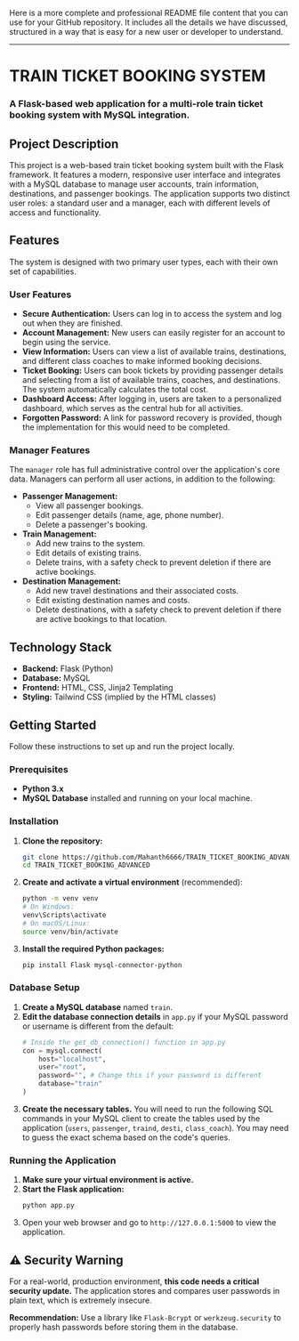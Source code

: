 Here is a more complete and professional README file content that you can use for your GitHub repository. It includes all the details we have discussed, structured in a way that is easy for a new user or developer to understand.

-----

# TRAIN TICKET BOOKING SYSTEM

### A Flask-based web application for a multi-role train ticket booking system with MySQL integration.

## Project Description

This project is a web-based train ticket booking system built with the Flask framework. It features a modern, responsive user interface and integrates with a MySQL database to manage user accounts, train information, destinations, and passenger bookings. The application supports two distinct user roles: a standard user and a manager, each with different levels of access and functionality.

## Features

The system is designed with two primary user types, each with their own set of capabilities.

### **User Features**

  * **Secure Authentication:** Users can log in to access the system and log out when they are finished.
  * **Account Management:** New users can easily register for an account to begin using the service.
  * **View Information:** Users can view a list of available trains, destinations, and different class coaches to make informed booking decisions.
  * **Ticket Booking:** Users can book tickets by providing passenger details and selecting from a list of available trains, coaches, and destinations. The system automatically calculates the total cost.
  * **Dashboard Access:** After logging in, users are taken to a personalized dashboard, which serves as the central hub for all activities.
  * **Forgotten Password:** A link for password recovery is provided, though the implementation for this would need to be completed.

### **Manager Features**

The `manager` role has full administrative control over the application's core data. Managers can perform all user actions, in addition to the following:

  * **Passenger Management:**
      * View all passenger bookings.
      * Edit passenger details (name, age, phone number).
      * Delete a passenger's booking.
  * **Train Management:**
      * Add new trains to the system.
      * Edit details of existing trains.
      * Delete trains, with a safety check to prevent deletion if there are active bookings.
  * **Destination Management:**
      * Add new travel destinations and their associated costs.
      * Edit existing destination names and costs.
      * Delete destinations, with a safety check to prevent deletion if there are active bookings to that location.

## Technology Stack

  * **Backend:** Flask (Python)
  * **Database:** MySQL
  * **Frontend:** HTML, CSS, Jinja2 Templating
  * **Styling:** Tailwind CSS (implied by the HTML classes)

## Getting Started

Follow these instructions to set up and run the project locally.

### **Prerequisites**

  * **Python 3.x**
  * **MySQL Database** installed and running on your local machine.

### **Installation**

1.  **Clone the repository:**

    ```bash
    git clone https://github.com/Mahanth6666/TRAIN_TICKET_BOOKING_ADVANCED.git
    cd TRAIN_TICKET_BOOKING_ADVANCED
    ```

2.  **Create and activate a virtual environment** (recommended):

    ```bash
    python -m venv venv
    # On Windows:
    venv\Scripts\activate
    # On macOS/Linux:
    source venv/bin/activate
    ```

3.  **Install the required Python packages:**

    ```bash
    pip install Flask mysql-connector-python
    ```

### **Database Setup**

1.  **Create a MySQL database** named `train`.
2.  **Edit the database connection details** in `app.py` if your MySQL password or username is different from the default:
    ```python
    # Inside the get_db_connection() function in app.py
    con = mysql.connect(
        host="localhost",
        user="root",
        password="", # Change this if your password is different
        database="train"
    )
    ```
3.  **Create the necessary tables.** You will need to run the following SQL commands in your MySQL client to create the tables used by the application (`users`, `passenger`, `traind`, `desti`, `class_coach`). You may need to guess the exact schema based on the code's queries.

### **Running the Application**

1.  **Make sure your virtual environment is active.**
2.  **Start the Flask application:**
    ```bash
    python app.py
    ```
3.  Open your web browser and go to `http://127.0.0.1:5000` to view the application.

## ⚠️ **Security Warning**

For a real-world, production environment, **this code needs a critical security update.** The application stores and compares user passwords in plain text, which is extremely insecure.

**Recommendation:** Use a library like `Flask-Bcrypt` or `werkzeug.security` to properly hash passwords before storing them in the database.
